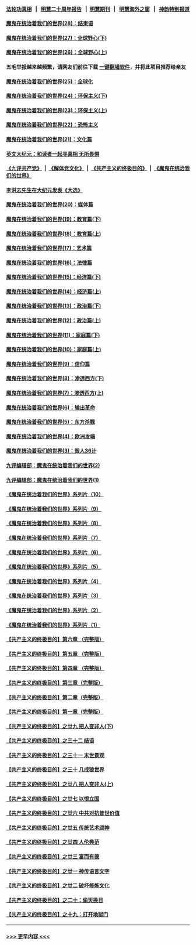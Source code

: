#### [法轮功真相](https://github.com/gfw-breaker/truth/blob/master/README.md?t=0) &nbsp;&nbsp;|&nbsp;&nbsp; [明慧二十周年报告](https://github.com/gfw-breaker/mh-reports/blob/master/README.md?t=0) &nbsp;&nbsp;|&nbsp;&nbsp;[明慧期刊](https://github.com/gfw-breaker/mh-qikan) &nbsp;&nbsp;|&nbsp;&nbsp; [明慧海外之窗](https://github.com/gfw-breaker/mh-news/blob/master/README.md?t=0) &nbsp;&nbsp;|&nbsp;&nbsp; [神韵特别报道](https://github.com/gfw-breaker/mh-news/blob/master/shenyun.md?t=0)
#### [魔鬼在统治着我们的世界(28)：结束语](../pages/nsc422/n10936246.md?t=06100402) 
#### [魔鬼在统治着我们的世界(27)：全球野心(下)](../pages/nsc422/n10928319.md?t=06100402) 
#### [魔鬼在统治着我们的世界(26)：全球野心(上)](../pages/nsc422/n10900318.md?t=06100402) 
#### 五毛举报越来越频繁，请网友们前往下载 [一键翻墙软件](https://github.com/gfw-breaker/ssr-accounts)，并将此项目推荐给亲友
#### [魔鬼在统治着我们的世界(25)：全球化](../pages/nsc422/n10788205.md?t=06100402) 
#### [魔鬼在统治着我们的世界(24)：环保主义(下)](../pages/nsc422/n10695307.md?t=06100402) 
#### [魔鬼在统治着我们的世界(23)：环保主义(上)](../pages/nsc422/n10688613.md?t=06100402) 
#### [魔鬼在统治着我们的世界(22)：恐怖主义](../pages/nsc422/n10614727.md?t=06100402) 
#### [魔鬼在统治着我们的世界(21)：文化篇](../pages/nsc422/n10597706.md?t=06100402) 
#### [英文大纪元：和读者一起寻真相 无所畏惧](../pages/nsc422/n12542027.md?t=06100402) 
#### [《九评共产党》](https://github.com/begood0513/9ping.md/blob/master/README.md) &nbsp;|&nbsp; [《解体党文化》](../../../../jtdwh.md/blob/master/README.md)  &nbsp;|&nbsp; [《共产主义的终极目的》](../../../../gczydzjmd.md/blob/master/README.md) &nbsp;|&nbsp; [《魔鬼在统治我们的世界》](../../../../mgztzwmdsj.md/blob/master/README.md) 
#### [李洪志先生在大纪元发表《大选》](../pages/nsc422/n12534746.md?t=06100402) 
#### [魔鬼在统治着我们的世界(20)：媒体篇](../pages/nsc422/n10586579.md?t=06100402) 
#### [魔鬼在统治着我们的世界(19)：教育篇(下)](../pages/nsc422/n10564808.md?t=06100402) 
#### [魔鬼在统治着我们的世界(18)：教育篇(上)](../pages/nsc422/n10526970.md?t=06100402) 
#### [魔鬼在统治着我们的世界(17)：艺术篇](../pages/nsc422/n10499093.md?t=06100402) 
#### [魔鬼在统治着我们的世界(16)：法律篇](../pages/nsc422/n10485969.md?t=06100402) 
#### [魔鬼在统治着我们的世界(15)：经济篇(下)](../pages/nsc422/n10469975.md?t=06100402) 
#### [魔鬼在统治着我们的世界(14)：经济篇(上)](../pages/nsc422/n10457370.md?t=06100402) 
#### [魔鬼在统治着我们的世界(13)：政治篇(下)](../pages/nsc422/n10448270.md?t=06100402) 
#### [魔鬼在统治着我们的世界(12)：政治篇(上)](../pages/nsc422/n10444576.md?t=06100402) 
#### [魔鬼在统治着我们的世界(11)：家庭篇(下)](../pages/nsc422/n10440961.md?t=06100402) 
#### [魔鬼在统治着我们的世界(10)：家庭篇(上)](../pages/nsc422/n10435448.md?t=06100402) 
#### [魔鬼在统治着我们的世界(9)：信仰篇](../pages/nsc422/n10432159.md?t=06100402) 
#### [魔鬼在统治着我们的世界(8)：渗透西方(下)](../pages/nsc422/n10429603.md?t=06100402) 
#### [魔鬼在统治着我们的世界(7)：渗透西方(上)](../pages/nsc422/n10426013.md?t=06100402) 
#### [魔鬼在统治着我们的世界(6)：输出革命](../pages/nsc422/n10421536.md?t=06100402) 
#### [魔鬼在统治着我们的世界(5)：东方杀戮](../pages/nsc422/n10417707.md?t=06100402) 
#### [魔鬼在统治着我们的世界(4)：欧洲发端](../pages/nsc422/n10414890.md?t=06100402) 
#### [魔鬼在统治着我们的世界(3)：毁人36计](../pages/nsc422/n10411583.md?t=06100402) 
#### [九评编辑部：魔鬼在统治着我们的世界(2)](../pages/nsc422/n10410036.md?t=06100402) 
#### [九评编辑部：魔鬼在统治着我们的世界(1)](../pages/nsc422/n10406825.md?t=06100402) 
#### [《魔鬼在统治着我们的世界》系列片（10）](../pages/nsc422/n12292670.md?t=06100402) 
#### [《魔鬼在统治着我们的世界》系列片（9）](../pages/nsc422/n12290859.md?t=06100402) 
#### [《魔鬼在统治着我们的世界》系列片（8）](../pages/nsc422/n12287445.md?t=06100402) 
#### [《魔鬼在统治着我们的世界》系列片（7）](../pages/nsc422/n12283425.md?t=06100402) 
#### [《魔鬼在统治着我们的世界》系列片（6）](../pages/nsc422/n12282314.md?t=06100402) 
#### [《魔鬼在统治着我们的世界》系列片（5）](../pages/nsc422/n12281419.md?t=06100402) 
#### [《魔鬼在统治着我们的世界》系列片（4）](../pages/nsc422/n12274024.md?t=06100402) 
#### [《魔鬼在统治着我们的世界》系列片（3）](../pages/nsc422/n12271322.md?t=06100402) 
#### [《魔鬼在统治着我们的世界》系列片（2）](../pages/nsc422/n12269049.md?t=06100402) 
#### [《魔鬼在统治着我们的世界》系列片（1）](../pages/nsc422/n12267575.md?t=06100402) 
#### [【共产主义的终极目的】第六章 （完整版）](../pages/nsc422/n11428913.md?t=06100402) 
#### [【共产主义的终极目的】第五章 （完整版）](../pages/nsc422/n11428912.md?t=06100402) 
#### [【共产主义的终极目的】第四章 （完整版）](../pages/nsc422/n11428907.md?t=06100402) 
#### [【共产主义的终极目的】第三章（完整版）](../pages/nsc422/n11428848.md?t=06100402) 
#### [【共产主义的终极目的】第二章（完整版）](../pages/nsc422/n11428831.md?t=06100402) 
#### [【共产主义的终极目的】第一章（完整版）](../pages/nsc422/n11417651.md?t=06100402) 
#### [【共产主义的终极目的】之廿九 把人变非人(下)](../pages/nsc422/n11344140.md?t=06100402) 
#### [【共产主义的终极目的】之三十二 结语](../pages/nsc422/n11360535.md?t=06100402) 
#### [【共产主义的终极目的】之三十一 末世景观](../pages/nsc422/n11351129.md?t=06100402) 
#### [【共产主义的终极目的】之三十 几成狼世界](../pages/nsc422/n11348280.md?t=06100402) 
#### [【共产主义的终极目的】之廿八 把人变非人(上)](../pages/nsc422/n11340492.md?t=06100402) 
#### [【共产主义的终极目的】之廿七 以恨立国](../pages/nsc422/n11336944.md?t=06100402) 
#### [【共产主义的终极目的】之廿六 中共对抗普世价值](../pages/nsc422/n11324785.md?t=06100402) 
#### [【共产主义的终极目的】之廿五 传统艺术颂神](../pages/nsc422/n11296396.md?t=06100402) 
#### [【共产主义的终极目的】之廿四 人伦典范](../pages/nsc422/n11296397.md?t=06100402) 
#### [【共产主义的终极目的】之廿三 富而有德](../pages/nsc422/n11283598.md?t=06100402) 
#### [【共产主义的终极目的】之廿一 神传语言文字](../pages/nsc422/n11263265.md?t=06100402) 
#### [【共产主义的终极目的】之廿二 破坏修炼文化](../pages/nsc422/n11245728.md?t=06100402) 
#### [【共产主义的终极目的】之二十：偷天换日](../pages/nsc422/n11238846.md?t=06100402) 
#### [【共产主义的终极目的】之十九：打开地狱门](../pages/nsc422/n11206376.md?t=06100402) 

----
#### [ >>> 更早内容 <<< ](../indexes/nsc422-earlier.md)
